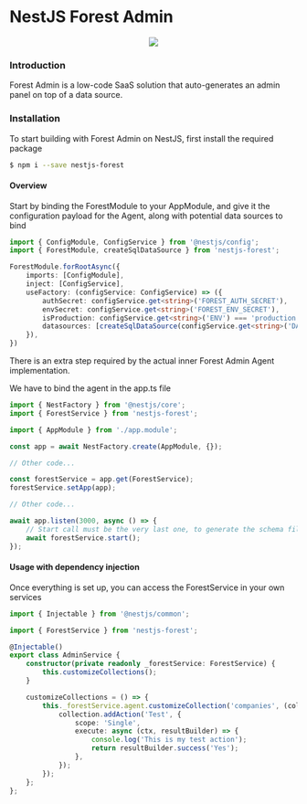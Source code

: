 # NestJS Forest Admin

<p align="center">
  <a href="https://forestadmin.com" target="blank"><img src="https://assets-global.website-files.com/609bc2f429b6d56efa4a2774/6426f673720545606ebc4c5d_fa-logo-default.svg"/></a>
</p>

### Introduction

Forest Admin is a low-code SaaS solution that auto-generates an admin panel on top of a data source.

### Installation

To start building with Forest Admin on NestJS, first install the required package

```bash
$ npm i --save nestjs-forest
```

#### Overview

Start by binding the ForestModule to your AppModule, and give it the configuration payload for the Agent, along with potential data sources to bind

```typescript
import { ConfigModule, ConfigService } from '@nestjs/config';
import { ForestModule, createSqlDataSource } from 'nestjs-forest';

ForestModule.forRootAsync({
    imports: [ConfigModule],
    inject: [ConfigService],
    useFactory: (configService: ConfigService) => ({
        authSecret: configService.get<string>('FOREST_AUTH_SECRET'),
        envSecret: configService.get<string>('FOREST_ENV_SECRET'),
        isProduction: configService.get<string>('ENV') === 'production',
        datasources: [createSqlDataSource(configService.get<string>('DATABASE_URL'))],
    }),
})
```

There is an extra step required by the actual inner Forest Admin Agent implementation.

We have to bind the agent in the app.ts file

```typescript
import { NestFactory } from '@nestjs/core';
import { ForestService } from 'nestjs-forest';

import { AppModule } from './app.module';

const app = await NestFactory.create(AppModule, {});

// Other code...

const forestService = app.get(ForestService);
forestService.setApp(app);

// Other code...

await app.listen(3000, async () => {
    // Start call must be the very last one, to generate the schema file.
    await forestService.start();
});
```

#### Usage with dependency injection

Once everything is set up, you can access the ForestService in your own services

```typescript
import { Injectable } from '@nestjs/common';

import { ForestService } from 'nestjs-forest';

@Injectable()
export class AdminService {
    constructor(private readonly _forestService: ForestService) {
        this.customizeCollections();
    }

    customizeCollections = () => {
        this._forestService.agent.customizeCollection('companies', (collection) => {
            collection.addAction('Test', {
                scope: 'Single',
                execute: async (ctx, resultBuilder) => {
                    console.log('This is my test action');
                    return resultBuilder.success('Yes');
                },
            });
        });
    };
};
```